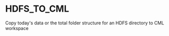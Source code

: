 # HDFS_TO_CML
Copy today's data or the total folder structure for an HDFS directory to CML workspace
